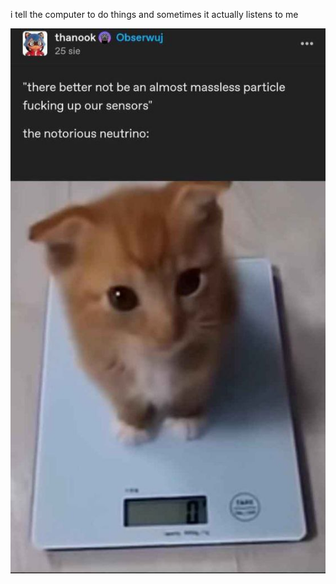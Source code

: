 i tell the computer to do things and sometimes it actually listens to me
<!--START_SECTION:update_image-->
<img src=https://raw.githubusercontent.com/sneakykestrel/sneakykestrel/main/.github/images/the-notorious-neutrino.png height="" width="" align=left alt=kitty />
<!--END_SECTION:update_image-->

